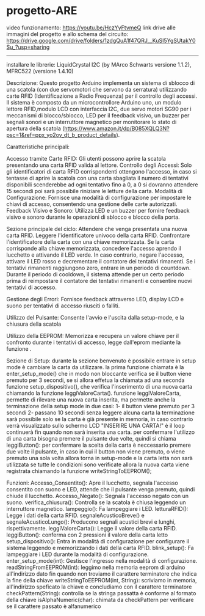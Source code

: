 # progetto-ARE
video funzionamento: https://youtu.be/HczYyFtvmeQ
link drive alle immagini del progetto e allo schema del circuito: https://drive.google.com/drive/folders/1zdgQuA1f47QRJ__KuSI5YgSUtakY0Su_?usp=sharing

--------------------------------------
installare le librerie: LiquidCrystal I2C (by MArco Schwarts versione 1.1.2), MFRC522 (versione 1.4.10) 

Descrizione:
Questo progetto Arduino implementa un sistema di sblocco di una scatola (con due servomotori che servono da serratura) utilizzando carte RFID (Identificazione a Radio Frequenza) per il controllo degli accessi. Il sistema è composto da un microcontrollore Arduino uno, un modulo lettore RFID,modulo LCD con interfaccia I2C, due servo motori SG90 per i meccanismi di blocco/sblocco, LED per il feedback visivo, un buzzer per segnali sonori e un interruttore magnetico per monitorare lo stato di apertura della scatola (https://www.amazon.it/dp/B085XQLQ3N?psc=1&ref=ppx_yo2ov_dt_b_product_details).

Caratteristiche principali:

Accesso tramite Carte RFID: Gli utenti possono aprire la scatola presentando una carta RFID valida al lettore.
Controllo degli Accessi: Solo gli identificatori di carta RFID corrispondenti ottengono l'accesso, in caso si tentasse di aprire la scatola con una carta sbagliata il numero di tentativi disponibili scenderebbe 
ad ogni tentativo fino a 0, a 0 si dovranno attendere 15 secondi poi sarà possibile riniziare le letture della carta.
Modalità di Configurazione: Fornisce una modalità di configurazione per impostare le chiavi di accesso, consentendo una gestione delle carte autorizzati.
Feedback Visivo e Sonoro: Utilizza LED e un buzzer per fornire feedback visivo e sonoro durante le operazioni di sblocco e blocco della porta.

Sezione principale del ciclo:
Attendere che venga presentata una nuova carta RFID.
Leggere l'identificatore univoco della carta RFID.
Confrontare l'identificatore della carta con una chiave memorizzata.
Se la carta corrisponde alla chiave memorizzata, concedere l'accesso aprendo il lucchetto e attivando il LED verde. In caso contrario, negare l'accesso, attivare il LED rosso e decrementare il contatore dei tentativi rimanenti.
Se i tentativi rimanenti raggiungono zero, entrare in un periodo di countdown.
Durante il periodo di cooldown, il sistema attende per un certo periodo prima di reimpostare il contatore dei tentativi rimanenti e consentire nuovi tentativi di accesso.

Gestione degli Errori: 
Fornisce feedback attraverso LED, display LCD e suono per tentativi di accesso riusciti o falliti.

Utilizzo del Pulsante: 
Consente l'avvio e l'uscita dalla setup-mode, e la chiusura della scatola 

Utilizzo della EEPROM: 
Memorizza e recupera un valore chiave per il confronto durante i tentativi di accesso, legge dall'eprom mediante la funzione .

Sezione di Setup:
durante la sezione benvenuto è possibile entrare in setup mode è cambiare la carta da utilizzare. la prima funzione chiamata è la enter_setup_mode() che in modo non bloccante verifica se il button viene premuto per 3 secondi, se si allora effetua la chiamata ad una seconda funzione setup_dispositivo(), che verifica l'inserimento di una nuova carta chiamando la funzione leggiValoreCarta().
  funzione leggiValoreCarta, permette di rilevare una nuova carta inserita, ma permette anche la terminazione  della setup mode in due casi: 
  1- il button viene premuto per 3 secondi 
  2- passano 10 secondi senza leggere alcuna carta
  la terminazione sarà possibile solo se la carta è già presente in memoria, in caso contrario verrà visualizzato sullo schermo LCD "INSERIRE UNA CARTA!" è il loop continuerà fin quando non sarà inserita una carta. 
per confermare l'utilizzo di una carta bisogna premere il pulsante due volte, quindi si chiama leggiButton():
  per confermare la scelta della carta è neccessario premere due volte il pulsante, in caso 
  in cui il button non viene premuto, o viene premuto una sola volta allora torna in setup-mode e
  la carta letta non sarà utilizzata 
se tutte le condizioni sono verificate allora la nuova carta viene registrata chiamando la funzione writeStringToEEPROM();
 
Funzioni:
Accesso_Consentito(): Apre il lucchetto, segnala l'accesso consentito con suono e LED, attende che il pulsante venga premuto, quindi chiude il lucchetto.
Accesso_Negato(): Segnala l'accesso negato con un suono.
verifica_chiusura(): Controlla se la scatola è chiusa leggendo un interruttore magnetico.
lampeggio(): Fa lampeggiare i LED.
letturaRFID(): Legge i dati della carta RFID.
segnaleAcusticoBreve() e segnaleAcusticoLungo(): Producono segnali acustici brevi e lunghi, rispettivamente.
leggiValoreCarta(): Legge il valore della carta RFID.
leggiButton(): conferma con 2 pressioni il valore della carta letto
setup_dispositivo(): Entra in modalità di configurazione per configurare il sistema leggendo e memorizzando i dati della carta RFID.
blink_setup(): Fa lampeggiare i LED durante la modalità di configurazione.
enter_setup_mode(int): Gestisce l'ingresso nella modalità di configurazione.
readStringFromEEPROM(int): leggimo nella memoria eeprom di arduino all'indirizzo dato fin quando non troviamo il carattere terminatore che indica la fine della chiave 
writeStringToEEPROM(int, String): scriviamo in memoria, all'indirizzo speficato la chiave e concludiamo con il carattere terminatore 
checkPattern(String): controlla se la stringa passatta è conforme al formato della chiave 
isAlphaNumeric(char): chimata da checkPattern per verificare se il carattere passato è alfanumerico 


